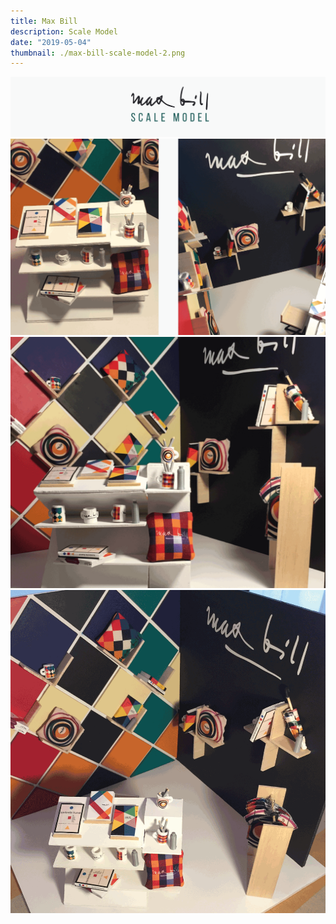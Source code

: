 ```yaml
---
title: Max Bill
description: Scale Model
date: "2019-05-04"
thumbnail: ./max-bill-scale-model-2.png
---
```


![Max Bill](./max-bill-scale-model-title.png)
![Max Bill](./max-bill-scale-model-1.png)
![Max Bill](./max-bill-scale-model-2.png)
![Max Bill](./max-bill-scale-model-3.png)
